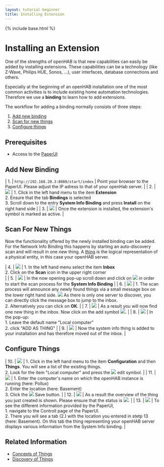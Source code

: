 ```yaml
---
layout: tutorial-beginner
title: Installing Extension
---
```


{% include base.html %}

# Installing an Extension

One of the strengths of openHAB is that new capabilities can easily be added by installing extensions. These capabilities can be a technology (like Z-Wave, Philips HUE, Sonos, ...), user interfaces, database connections and others.

Especially at the beginning of an openHAB installation one of the most common activities is to include existing home automation technologies. Therefore we use a **binding** to learn how to add extensions.

The workflow for adding a binding normally consists of three steps:

1. [Add new binding](#add-new-binding)
2. [Scan for new things](#scan-for-new-things)
3. [Configure things](#configure-things)


## Prerequisites

* Access to the [PaperUI](uis.html/#the-paper-ui)


## Add New Binding

| 1. |  ```http://192.168.20.3:8080/start/index```   | Point your browser to the PaperUI. Please adjust the IP adress to that of your openHab server. |
| 2. | ![](images/Installing_Extension_Start.png)    | 1. Click in the left hand menu to the item **Extension** <BR> 2. Ensure that the tab **Bindings** is selected  <BR> 3. Scroll down to the entry **System Info Binding** and press **Install** on the right hand side    |
| 3. | ![](images/Installing_Extension_Success.png)  | Once the extension is installed, the extension's symbol is marked as active. |


## Scan For New Things

Now the functionality offered by the newly installed binding can be added. For the Network Info Binding this happens by starting an auto-discovery scan and will result in one new thing. A [thing](http://docs.openhab.org/concepts/things.html) is the logical representation of a physical entity, in this case your openHAB server.

| 4. | ![](images/Installing_Extension_Discovery_Scan.png) | 1. In the left hand menu select the item **Inbox** <BR> 2. Click on the **Scan** icon in the upper right corner <BR> |
| 5. | ![](images/Installing_Extension_Discovery_Execute.png) | In the now opening pop-up scroll down and click on  ![](images/Installing_Extension_Discovery_Start.png) in order to start the scan process for the **System Info Binding** |
| 6. | ![](images/Installing_Extension_Discovery_Finished.png) | 1. The scan process will announce any newly found things via a small message box on the lower right hand side. ![](images/Installing_Extension_Discovery_Finished_Message.png) As there is only one server to discover, you can directly click the message box to jump to the inbox. <BR> 2. Alternatively you can click on **OK**. |
| 7. | ![](images/Installing_Extension_Discovery_Result.png) |  As a result you will now find one new thing in the inbox. Now click on the add symbol ![](images/Installing_Hook.png). |
| 8. | ![](images/Installing_Extension_Discovery_Add_Thing.png) | In the pop-up: <BR> 1. Leave the default name "Local computer" <BR> 2. click "ADD AS THING"  |
| 9. | ![](images/Installing_Extension_Discovery_Add_Result.png) | Now the system info thing is added to your installation and has therefore moved out of the inbox. |

## Configure Things

| 10. | ![](images/Installing_Extension_Thing_Select.png) | 1. Click in the left hand menu to the item **Configuration** and then **Things**. You will see a list of the existing things. <BR> 2. Look for the item "Local computer" and press the ![](images/Installing_Extension_Thing_Select_Edit.png) edit symbol.   |
| 11. | ![](images/Installing_Extension_Thing_Edit.png) | 1. Enter the computer's name on which the openHAB instance is running (here: Pollux) <BR> 2. Enter the location (here: Basement) <BR> 3. Click the ![](images/Installing_Hook.png) Save button. |
| 12. | ![](images/Installing_Extension_Thing_Result.png) | As a result the overview of the thing you just created is shown. Please ensure that the status is ![](images/Installing_Extension_Thing_Result_Status.png). |
| 13. | ![](images/Installing_Extension_Control.png) | To see the different information provided by the PaperUI, <BR> 1. navigate to the Controll page of the PaperUI. <BR> 2. There you will see a tab (2.) with the location you entered in stetp 13 (here: Basement). On this tab the thing representing your openHAB server displays various information from the System Info binding. |


## Related Information

* [Concepts of Things](http://docs.openhab.org/concepts/things.html)
* [Discovery of Things](http://docs.openhab.org/concepts/discovery.html)
